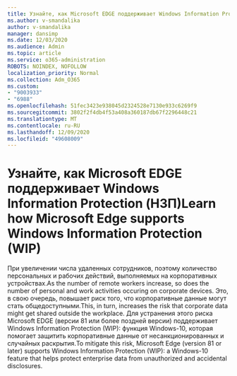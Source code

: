 ```yaml
---
title: Узнайте, как Microsoft EDGE поддерживает Windows Information Protection (НЗП)
ms.author: v-smandalika
author: v-smandalika
manager: dansimp
ms.date: 12/03/2020
ms.audience: Admin
ms.topic: article
ms.service: o365-administration
ROBOTS: NOINDEX, NOFOLLOW
localization_priority: Normal
ms.collection: Adm_O365
ms.custom:
- "9003933"
- "6988"
ms.openlocfilehash: 51fec3423e938045d2324528e7130e933c6269f9
ms.sourcegitcommit: 3802f2f4db4f53a408a360187db67f2296448c21
ms.translationtype: MT
ms.contentlocale: ru-RU
ms.lasthandoff: 12/09/2020
ms.locfileid: "49608009"
---
```

# <a name="learn-how-microsoft-edge-supports-windows-information-protection-wip"></a><span data-ttu-id="54d4c-102">Узнайте, как Microsoft EDGE поддерживает Windows Information Protection (НЗП)</span><span class="sxs-lookup"><span data-stu-id="54d4c-102">Learn how Microsoft Edge supports Windows Information Protection (WIP)</span></span>

<span data-ttu-id="54d4c-103">При увеличении числа удаленных сотрудников, поэтому количество персональных и рабочих действий, выполняемых на корпоративных устройствах.</span><span class="sxs-lookup"><span data-stu-id="54d4c-103">As the number of remote workers increase, so does the number of personal and work activities occuring on corporate devices.</span></span> <span data-ttu-id="54d4c-104">Это, в свою очередь, повышает риск того, что корпоративные данные могут стать общедоступными.</span><span class="sxs-lookup"><span data-stu-id="54d4c-104">This, in turn, increases the risk that corporate data might get shared outside the workplace.</span></span> <span data-ttu-id="54d4c-105">Для устранения этого риска Microsoft EDGE (версии 81 или более поздней версии) поддерживает Windows Information Protection (WIP): функция Windows-10, которая помогает защитить корпоративные данные от несанкционированных и случайных раскрытия.</span><span class="sxs-lookup"><span data-stu-id="54d4c-105">To mitigate this risk, Microsoft Edge (version 81 or later) supports Windows Information Protection (WIP): a Windows-10 feature that helps protect enterprise data from unauthorized and accidental disclosures.</span></span>
